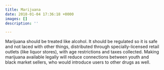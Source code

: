 ```yaml
---
title: Marijuana
date: 2018-01-04 17:36:18 +0000
images: []
description: ''

---
```

Marijuana should be treated like alcohol. It should be regulated so it is safe and not laced with other things, distributed through specially-licensed retail outlets (like liquor stores), with age restrictions and taxes collected. Making marijuana available legally will reduce connections between youth and black market sellers, who would introduce users to other drugs as well.
